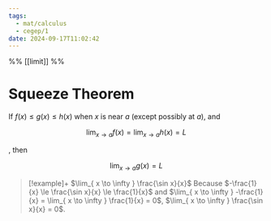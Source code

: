 ```yaml
---
tags:
  - mat/calculus
  - cegep/1
date: 2024-09-17T11:02:42
---
```


%% [[limit]] %%

# Squeeze Theorem

If $f(x)\le g(x)\le h(x)$ when $x$ is near $a$ (except possibly at $a$),
and

$$
\lim_{ x \to a } f(x) = \lim_{ x \to a } h(x) = L
$$

, then

$$
\lim_{ x \to a } g(x) = L
$$

> [!example]+ $\lim_{ x \to \infty } \frac{\sin x}{x}$
> Because $-\frac{1}{x} \le \frac{\sin x}{x} \le \frac{1}{x}$
> and $\lim_{ x \to \infty } -\frac{1}{x} = \lim_{ x \to \infty } \frac{1}{x} = 0$,
> $\lim_{ x \to \infty } \frac{\sin x}{x} = 0$.
